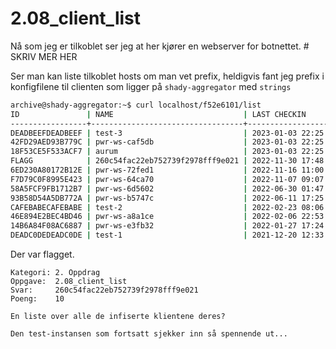 # 2.08_client_list

Nå som jeg er tilkoblet ser jeg at her kjører en webserver for botnettet. # SKRIV MER HER


Ser man kan liste tilkoblet hosts om man vet prefix, heldigvis fant jeg prefix i konfigfilene til clienten som ligger på `shady-aggregator` med `strings`

```bash
archive@shady-aggregator:~$ curl localhost/f52e6101/list
ID               | NAME                             | LAST CHECKIN
-----------------+----------------------------------+--------------------
DEADBEEFDEADBEEF | test-3                           | 2023-01-03 22:25:55
42FD29AED93B779C | pwr-ws-caf5db                    | 2023-01-03 22:25:15
18F53CE5F533ACF7 | aurum                            | 2023-01-03 22:25:07
FLAGG            | 260c54fac22eb752739f2978fff9e021 | 2022-11-30 17:48:21
6ED230A80172B12E | pwr-ws-72fed1                    | 2022-11-16 11:00:32
F7D79C0F8995E423 | pwr-ws-64ca70                    | 2022-11-07 09:07:29
58A5FCF9FB1712B7 | pwr-ws-6d5602                    | 2022-06-30 01:47:58
93B58D54A5DB772A | pwr-ws-b5747c                    | 2022-06-11 17:25:14
CAFEBABECAFEBABE | test-2                           | 2022-02-23 08:06:40
46E894E2BEC4BD46 | pwr-ws-a8a1ce                    | 2022-02-06 22:53:02
14B6A84F08AC6887 | pwr-ws-e3fb32                    | 2022-01-27 17:24:04
DEADC0DEDEADC0DE | test-1                           | 2021-12-20 12:33:20
```

Der var flagget.

```
Kategori: 2. Oppdrag
Oppgave:  2.08_client_list
Svar:     260c54fac22eb752739f2978fff9e021
Poeng:    10

En liste over alle de infiserte klientene deres?

Den test-instansen som fortsatt sjekker inn så spennende ut...
```